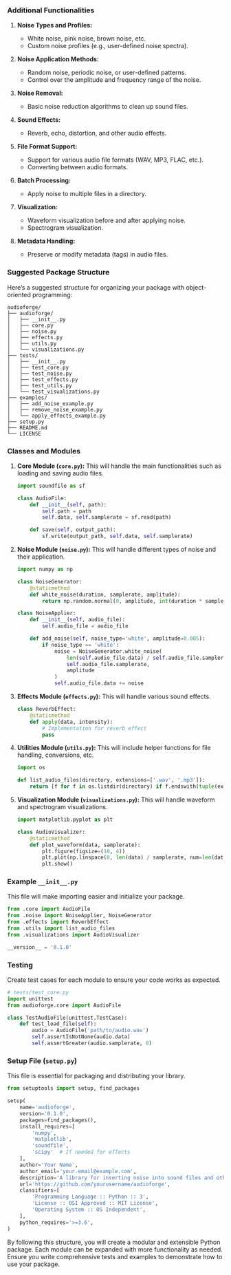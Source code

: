 ### Additional Functionalities
1. **Noise Types and Profiles:**
   - White noise, pink noise, brown noise, etc.
   - Custom noise profiles (e.g., user-defined noise spectra).

2. **Noise Application Methods:**
   - Random noise, periodic noise, or user-defined patterns.
   - Control over the amplitude and frequency range of the noise.

3. **Noise Removal:**
   - Basic noise reduction algorithms to clean up sound files.

4. **Sound Effects:**
   - Reverb, echo, distortion, and other audio effects.

5. **File Format Support:**
   - Support for various audio file formats (WAV, MP3, FLAC, etc.).
   - Converting between audio formats.

6. **Batch Processing:**
   - Apply noise to multiple files in a directory.

7. **Visualization:**
   - Waveform visualization before and after applying noise.
   - Spectrogram visualization.

8. **Metadata Handling:**
   - Preserve or modify metadata (tags) in audio files.

### Suggested Package Structure

Here’s a suggested structure for organizing your package with object-oriented programming:

```
audioforge/
├── audioforge/
│   ├── __init__.py
│   ├── core.py
│   ├── noise.py
│   ├── effects.py
│   ├── utils.py
│   └── visualizations.py
├── tests/
│   ├── __init__.py
│   ├── test_core.py
│   ├── test_noise.py
│   ├── test_effects.py
│   ├── test_utils.py
│   └── test_visualizations.py
├── examples/
│   ├── add_noise_example.py
│   ├── remove_noise_example.py
│   └── apply_effects_example.py
├── setup.py
├── README.md
└── LICENSE
```

### Classes and Modules

1. **Core Module (`core.py`):**
   This will handle the main functionalities such as loading and saving audio files.
   ```python
   import soundfile as sf

   class AudioFile:
       def __init__(self, path):
           self.path = path
           self.data, self.samplerate = sf.read(path)

       def save(self, output_path):
           sf.write(output_path, self.data, self.samplerate)
   ```

2. **Noise Module (`noise.py`):**
   This will handle different types of noise and their application.
   ```python
   import numpy as np

   class NoiseGenerator:
       @staticmethod
       def white_noise(duration, samplerate, amplitude):
           return np.random.normal(0, amplitude, int(duration * samplerate))

   class NoiseApplier:
       def __init__(self, audio_file):
           self.audio_file = audio_file

       def add_noise(self, noise_type='white', amplitude=0.005):
           if noise_type == 'white':
               noise = NoiseGenerator.white_noise(
                   len(self.audio_file.data) / self.audio_file.samplerate, 
                   self.audio_file.samplerate, 
                   amplitude
               )
               self.audio_file.data += noise
   ```

3. **Effects Module (`effects.py`):**
   This will handle various sound effects.
   ```python
   class ReverbEffect:
       @staticmethod
       def apply(data, intensity):
           # Implementation for reverb effect
           pass
   ```

4. **Utilities Module (`utils.py`):**
   This will include helper functions for file handling, conversions, etc.
   ```python
   import os

   def list_audio_files(directory, extensions=['.wav', '.mp3']):
       return [f for f in os.listdir(directory) if f.endswith(tuple(extensions))]
   ```

5. **Visualization Module (`visualizations.py`):**
   This will handle waveform and spectrogram visualizations.
   ```python
   import matplotlib.pyplot as plt

   class AudioVisualizer:
       @staticmethod
       def plot_waveform(data, samplerate):
           plt.figure(figsize=(10, 4))
           plt.plot(np.linspace(0, len(data) / samplerate, num=len(data)), data)
           plt.show()
   ```

### Example `__init__.py`

This file will make importing easier and initialize your package.
```python
from .core import AudioFile
from .noise import NoiseApplier, NoiseGenerator
from .effects import ReverbEffect
from .utils import list_audio_files
from .visualizations import AudioVisualizer

__version__ = '0.1.0'
```

### Testing

Create test cases for each module to ensure your code works as expected.
```python
# tests/test_core.py
import unittest
from audioforge.core import AudioFile

class TestAudioFile(unittest.TestCase):
    def test_load_file(self):
        audio = AudioFile('path/to/audio.wav')
        self.assertIsNotNone(audio.data)
        self.assertGreater(audio.samplerate, 0)
```

### Setup File (`setup.py`)

This file is essential for packaging and distributing your library.
```python
from setuptools import setup, find_packages

setup(
    name='audioforge',
    version='0.1.0',
    packages=find_packages(),
    install_requires=[
        'numpy',
        'matplotlib',
        'soundfile',
        'scipy'  # If needed for effects
    ],
    author='Your Name',
    author_email='your.email@example.com',
    description='A library for inserting noise into sound files and other audio manipulations.',
    url='https://github.com/yourusername/audioforge',
    classifiers=[
        'Programming Language :: Python :: 3',
        'License :: OSI Approved :: MIT License',
        'Operating System :: OS Independent',
    ],
    python_requires='>=3.6',
)
```

By following this structure, you will create a modular and extensible Python package. Each module can be expanded with more functionality as needed. Ensure you write comprehensive tests and examples to demonstrate how to use your package.